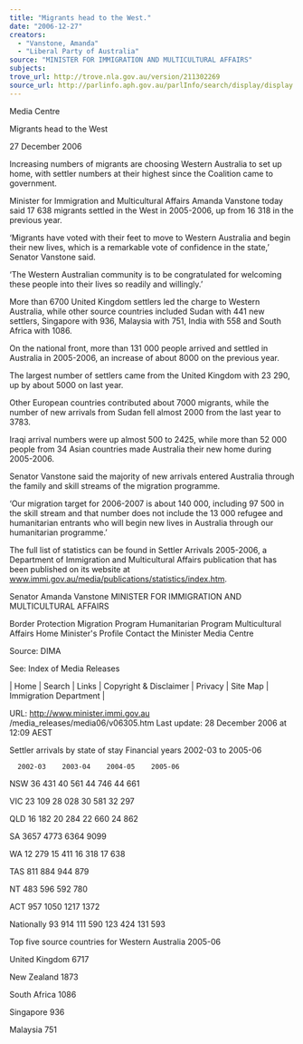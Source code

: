 ```yaml
---
title: "Migrants head to the West."
date: "2006-12-27"
creators:
  - "Vanstone, Amanda"
  - "Liberal Party of Australia"
source: "MINISTER FOR IMMIGRATION AND MULTICULTURAL AFFAIRS"
subjects:
trove_url: http://trove.nla.gov.au/version/211302269
source_url: http://parlinfo.aph.gov.au/parlInfo/search/display/display.w3p;query=Id%3A%22media/pressrel/3PUL6%22
---
```


 Media Centre 

 Migrants head to the West 

 27 December 2006 

 Increasing numbers of migrants are choosing Western Australia to set up home, with settler  numbers at their highest since the Coalition came to government. 

 Minister for Immigration and Multicultural Affairs Amanda Vanstone today said 17 638 migrants  settled in the West in 2005-2006, up from 16 318 in the previous year. 

 ‘Migrants have voted with their feet to move to Western Australia and begin their new lives,  which is a remarkable vote of confidence in the state,’ Senator Vanstone said. 

 ‘The Western Australian community is to be congratulated for welcoming these people into their  lives so readily and willingly.’ 

 More than 6700 United Kingdom settlers led the charge to Western Australia, while other  source countries included Sudan with 441 new settlers, Singapore with 936, Malaysia with 751,  India with 558 and South Africa with 1086. 

 On the national front, more than 131 000 people arrived and settled in Australia in 2005-2006,  an increase of about 8000 on the previous year. 

 The largest number of settlers came from the United Kingdom with 23 290, up by about 5000  on last year. 

 Other European countries contributed about 7000 migrants, while the number of new arrivals  from Sudan fell almost 2000 from the last year to 3783. 

 Iraqi arrival numbers were up almost 500 to 2425, while more than 52 000 people from 34  Asian countries made Australia their new home during 2005-2006. 

 Senator Vanstone said the majority of new arrivals entered Australia through the family and  skill streams of the migration programme. 

 ‘Our migration target for 2006-2007 is about 140 000, including 97 500 in the skill stream and  that number does not include the 13 000 refugee and humanitarian entrants who will begin  new lives in Australia through our humanitarian programme.’     

 The full list of statistics can be found in Settler Arrivals 2005-2006, a Department of  Immigration and Multicultural Affairs publication that has been published on its website at  www.immi.gov.au/media/publications/statistics/index.htm. 

 Senator Amanda Vanstone  MINISTER FOR IMMIGRATION AND MULTICULTURAL AFFAIRS

 Border Protection Migration Program Humanitarian Program Multicultural Affairs Home Minister's Profile Contact the Minister Media Centre 

  

  

  Source: DIMA  

  See:  Index of Media Releases 

  | Home | Search | Links | Copyright & Disclaimer | Privacy | Site Map | Immigration  Department | 

  URL: http://www.minister.immi.gov.au /media_releases/media06/v06305.htm   Last update: 28 December 2006 at 12:09 AEST  

  

  Settler arrivals by state of stay Financial years 2002-03 to 2005-06       

      2002-03    2003-04    2004-05    2005-06  

  

  NSW 36 431 40 561 44 746 44 661

  VIC 23 109 28 028 30 581 32 297

  QLD 16 182 20 284 22 660 24 862

  SA 3657 4773 6364 9099

  WA 12 279 15 411 16 318 17 638

  TAS 811 884 944 879

  NT 483 596 592 780

  ACT 957 1050 1217 1372

  Nationally 93 914 111 590 123 424 131 593

  Top five source countries for Western Australia 2005-06

  United Kingdom  6717 

  New Zealand  1873 

  South Africa  1086 

  Singapore  936 

  Malaysia  751 

  

  

